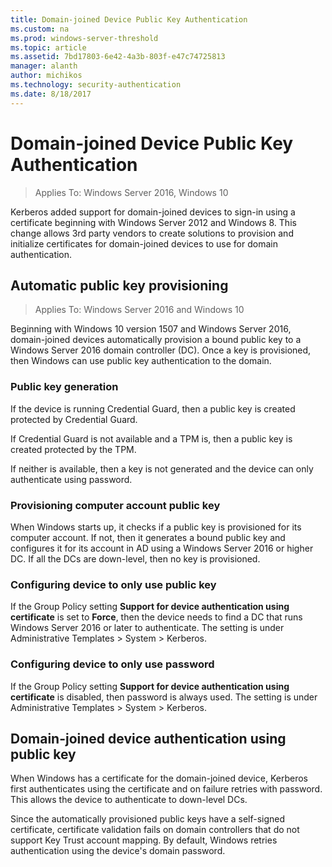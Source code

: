 ```yaml
---
title: Domain-joined Device Public Key Authentication
ms.custom: na
ms.prod: windows-server-threshold
ms.topic: article
ms.assetid: 7bd17803-6e42-4a3b-803f-e47c74725813
manager: alanth
author: michikos
ms.technology: security-authentication
ms.date: 8/18/2017
---
```


# Domain-joined Device Public Key Authentication

>Applies To: Windows Server 2016, Windows 10

Kerberos added support for domain-joined devices to sign-in using a certificate beginning with Windows Server 2012 and Windows 8. This change allows 3rd party vendors to create solutions to provision and initialize certificates for domain-joined devices to use for domain authentication. 

## Automatic public key provisioning
>Applies To: Windows Server 2016 and Windows 10

Beginning with Windows 10 version 1507 and Windows Server 2016, domain-joined devices automatically provision a bound public key to a Windows Server 2016 domain controller (DC). Once a key is provisioned, then Windows can use public key authentication to the domain.

### Public key generation
If the device is running Credential Guard, then a public key is created protected by Credential Guard. 

If Credential Guard is not available and a TPM is, then a public key is created protected by the TPM. 

If neither is available, then a key is not generated and the device can only authenticate using password.

### Provisioning computer account public key
When Windows starts up, it checks if a public key is provisioned for its computer account. If not, then it generates a bound public key and configures it for its account in AD using a Windows Server 2016 or higher DC. If all the DCs are down-level, then no key is provisioned.

### Configuring device to only use public key
If the Group Policy setting **Support for device authentication using certificate** is set to **Force**, then the device needs to find a DC that runs Windows Server 2016 or later to authenticate. The setting is under Administrative Templates > System > Kerberos.

### Configuring device to only use password
If the Group Policy setting **Support for device authentication using certificate** is disabled, then password is always used. The setting is under Administrative Templates > System > Kerberos.

## Domain-joined device authentication using public key
When Windows has a certificate for the domain-joined device, Kerberos first authenticates using the certificate and on failure retries with password. This allows the device to authenticate to down-level DCs.

Since the automatically provisioned public keys have a self-signed certificate, certificate validation fails on domain controllers that do not support Key Trust account mapping. By default, Windows retries authentication using the device's domain password.


